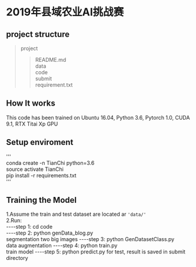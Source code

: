2019年县域农业AI挑战赛
===================
project structure
-------------------
>project <br>
>> README.md <br>
>> data <br>
>> code <br>
>> submit <br>
>> requirement.txt <br>

How It works
------------------
This code has been trained on Ubuntu 16.04, Python 3.6, Pytorch 1.0, CUDA 9.1, RTX Titai Xp GPU <br>
## Setup enviroment <br>
''' <br>
conda create -n TianChi python=3.6 <br>
source activate TianChi <br>
pip install -r requirements.txt <br>
''' <br>


## Training the Model <br>
1.Assume the train and test dataset are located ar `'data/'` <br>
2.Run: <br>
----step 1: cd code <br>
----step 2: python genData_blog.py <br>
segmentation two big images
----step 3: python GenDatasetClass.py <br>
data augmentation
----step 4: python train.py <br>
train model
----step 5: python predict.py
for test, result is saved in submit directory

